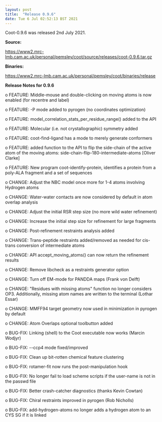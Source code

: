 ```yaml
---
layout: post
title:  "Release 0.9.6"
date: Tue 6 Jul 02:52:13 BST 2021
---
```


Coot-0.9.6 was released 2nd July 2021.

**Source:**

https://www2.mrc-lmb.cam.ac.uk/personal/pemsley/coot/source/releases/coot-0.9.6.tar.gz

**Binaries:**

https://www2.mrc-lmb.cam.ac.uk/personal/pemsley/coot/binaries/release


  **Release Notes for 0.9.6**

  o FEATURE: Middle-mouse and double-clicking on moving atoms is now enabled
             (for recentre and label)

  o FEATURE: -P mode added to pyrogen (no coordinates optimization)

  o FEATURE: model\_correlation\_stats\_per\_residue\_range() added to the API

  o FEATURE: Molecular (i.e. not crystallographic) symmetry added

  o FEATURE: coot-find-ligand has a mode to merely generate conformers

  o FEATURE: added function to the API to flip the side-chain of the active atom
             of the moving atoms: side-chain-flip-180-intermediate-atoms
             [Oliver Clarke]

  o FEATURE: New program coot-identify-protein, identifies a protein from a poly-ALA
             fragment and a set of sequences

  o CHANGE:  Adjust the NBC model once more for 1-4 atoms involving Hydrogen atoms

  o CHANGE:  Water-water contacts are now considered by default in atom overlap analysis

  o CHANGE:  Adjust the initial RSR step size (no more wild water refinement)

  o CHANGE:  Increase the initial step size for refinement for large fragments

  o CHANGE:  Post-refinement restraints analysis added

  o CHANGE:  Trans-peptide restraints added/removed as needed for cis-trans conversion
             of intermediate atoms

  o CHANGE:  API accept\_moving\_atoms() can now return the refinement results

  o CHANGE:  Remove libcheck as a restraints generator option

  o CHANGE:  Turn off EM-mode for PANDDA maps (Frank von Delft)

  o CHANGE:  "Residues with missing atoms" function no longer considers OP3. Additionally,
             missing atom names are written to the terminal (Lothar Essar)

  o CHANGE:  MMFF94 target geometry now used in minimization in pyrogen by default

  o CHANGE:  Atom Overlaps optional toolbutton added

  o BUG-FIX: Linking (shell) to the Coot executable now works (Marcin Wodjyr)

  o BUG-FIX: --ccp4 mode fixed/improved

  o BUG-FIX: Clean up bit-rotten chemical feature clustering

  o BUG-FIX: rotamer-fit now runs the post-manipulation hook

  o BUG-FIX: No longer fail to load scheme scripts if the user-name is not in the passwd file

  o BUG-FIX: Better crash-catcher diagnostics (thanks Kevin Cowtan)

  o BUG-FIX: Chiral restraints improved in pyrogen (Rob Nicholls)

  o BUG-FIX: add-hydrogen-atoms no longer adds a hydrogen atom to an CYS SG if it is linked

